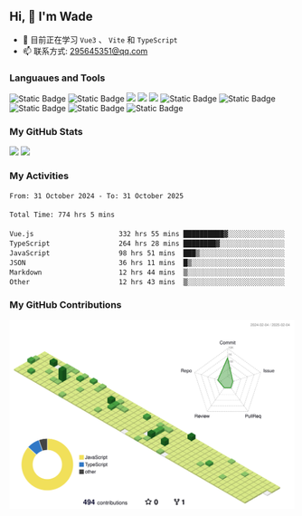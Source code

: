 ## Hi, 👋 I'm Wade

- 🌱 目前正在学习 `Vue3` 、 `Vite` 和 `TypeScript`
- 📫 联系方式: 295645351@qq.com

### Languaues and Tools

<span > 
  <img alt="Static Badge" src="https://img.shields.io/badge/Vue-%2342b883?style=flat-square&logo=Vue&logoColor=%23fff"> 
  <img alt="Static Badge" src="https://img.shields.io/badge/TypeScript-%230072b3?style=flat-square&logo=TypeScript&logoColor=%23fff"> 
  <img src="https://img.shields.io/badge/-JavaScript-F7DF1E?style=flat-square&logo=javascript&logoColor=white" /> 
  <img src="https://img.shields.io/badge/-HTML5-E34F26?style=flat-square&logo=html5&logoColor=white" /> 
  <img src="https://img.shields.io/badge/-CSS3-1572B6?style=flat-square&logo=css3" /> 
  <img alt="Static Badge" src="https://img.shields.io/badge/Webpack-%230072b3?style=flat-square&logo=webpack&logoColor=%23fff"> 
  <img alt="Static Badge" src="https://img.shields.io/badge/Vite-%239a60fe?style=flat-square&logo=vite&logoColor=%23fff"> 
  <img alt="Static Badge" src="https://img.shields.io/badge/Sass-%23c66394?style=flat-square&logo=Sass&logoColor=%23fff"> 
  <img alt="Static Badge" src="https://img.shields.io/badge/Visual_Studio_Code-007ACC?style=flat-square&logo=Visual-Studio-Code&logoColor=white"> 
  <img alt="Static Badge" src="https://img.shields.io/badge/Git-F05032?style=flat-square&logo=Git&logoColor=white">  
</span>


### My GitHub Stats

<div align="left">
  <img src="https://github-readme-stats.vercel.app/api?username=Cwd295645351&show_icons=true" /> 
  <img src="https://github-readme-stats.vercel.app/api/top-langs/?username=Cwd295645351&layout=compact&langs_count=6&text_color=000&icon_color=fff&theme=graywhite" />
</div>

### My Activities

<!--START_SECTION:waka-->

```txt
From: 31 October 2024 - To: 31 October 2025

Total Time: 774 hrs 5 mins

Vue.js                     332 hrs 55 mins ██████████▓░░░░░░░░░░░░░░   43.01 %
TypeScript                 264 hrs 28 mins ████████▓░░░░░░░░░░░░░░░░   34.17 %
JavaScript                 98 hrs 51 mins  ███▒░░░░░░░░░░░░░░░░░░░░░   12.77 %
JSON                       36 hrs 11 mins  █▒░░░░░░░░░░░░░░░░░░░░░░░   04.68 %
Markdown                   12 hrs 44 mins  ▒░░░░░░░░░░░░░░░░░░░░░░░░   01.65 %
Other                      12 hrs 43 mins  ▒░░░░░░░░░░░░░░░░░░░░░░░░   01.64 %
```

<!--END_SECTION:waka-->

### My GitHub Contributions

![](./profile-3d-contrib/profile-green-animate.svg)
